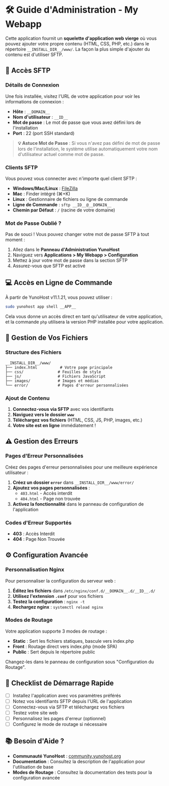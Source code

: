 # 🛠️ Guide d'Administration - My Webapp

Cette application fournit un **squelette d'application web vierge** où vous pouvez ajouter votre propre contenu (HTML, CSS, PHP, etc.) dans le répertoire `__INSTALL_DIR__/www/`. La façon la plus simple d'ajouter du contenu est d'utiliser SFTP.

## 🔐 Accès SFTP

### Détails de Connexion

Une fois installée, visitez l'URL de votre application pour voir les informations de connexion :

- **Hôte** : `__DOMAIN__`
- **Nom d'utilisateur** : `__ID__`
- **Mot de passe** : Le mot de passe que vous avez défini lors de l'installation
- **Port** : 22 (port SSH standard)

> **💡 Astuce Mot de Passe** : Si vous n'avez pas défini de mot de passe lors de l'installation, le système utilise automatiquement votre nom d'utilisateur actuel comme mot de passe.

### Clients SFTP

Vous pouvez vous connecter avec n'importe quel client SFTP :

- **Windows/Mac/Linux** : [FileZilla](https://filezilla-project.org/)
- **Mac** : Finder intégré (⌘+K)
- **Linux** : Gestionnaire de fichiers ou ligne de commande
- **Ligne de Commande** : `sftp __ID__@__DOMAIN__`
- **Chemin par Défaut** : `/` (racine de votre domaine)

### Mot de Passe Oublié ?

Pas de souci ! Vous pouvez changer votre mot de passe SFTP à tout moment :

1. Allez dans le **Panneau d'Administration YunoHost**
2. Naviguez vers **Applications > My Webapp > Configuration**
3. Mettez à jour votre mot de passe dans la section SFTP
4. Assurez-vous que SFTP est activé

## 💻 Accès en Ligne de Commande

À partir de YunoHost v11.1.21, vous pouvez utiliser :

```bash
sudo yunohost app shell __APP__
```

Cela vous donne un accès direct en tant qu'utilisateur de votre application, et la commande `php` utilisera la version PHP installée pour votre application.

## 📁 Gestion de Vos Fichiers

### Structure des Fichiers

```
__INSTALL_DIR__/www/
├── index.html          # Votre page principale
├── css/               # Feuilles de style
├── js/                # Fichiers JavaScript
├── images/            # Images et médias
└── error/             # Pages d'erreur personnalisées
```

### Ajout de Contenu

1. **Connectez-vous via SFTP** avec vos identifiants
2. **Naviguez vers le dossier `www`**
3. **Téléchargez vos fichiers** (HTML, CSS, JS, PHP, images, etc.)
4. **Votre site est en ligne** immédiatement !

## ⚠️ Gestion des Erreurs

### Pages d'Erreur Personnalisées

Créez des pages d'erreur personnalisées pour une meilleure expérience utilisateur :

1. **Créez un dossier `error`** dans `__INSTALL_DIR__/www/error/`
2. **Ajoutez vos pages personnalisées** :
   - `403.html` - Accès interdit
   - `404.html` - Page non trouvée
3. **Activez la fonctionnalité** dans le panneau de configuration de l'application

### Codes d'Erreur Supportés

- **403** : Accès Interdit
- **404** : Page Non Trouvée

## ⚙️ Configuration Avancée

### Personnalisation Nginx

Pour personnaliser la configuration du serveur web :

1. **Éditez les fichiers** dans `/etc/nginx/conf.d/__DOMAIN__.d/__ID__.d/`
2. **Utilisez l'extension `.conf`** pour vos fichiers
3. **Testez la configuration** : `nginx -t`
4. **Rechargez nginx** : `systemctl reload nginx`

### Modes de Routage

Votre application supporte 3 modes de routage :

- **Static** : Sert les fichiers statiques, bascule vers index.php
- **Front** : Routage direct vers index.php (mode SPA)
- **Public** : Sert depuis le répertoire public

Changez-les dans le panneau de configuration sous "Configuration du Routage".

## 🚀 Checklist de Démarrage Rapide

- [ ] Installez l'application avec vos paramètres préférés
- [ ] Notez vos identifiants SFTP depuis l'URL de l'application
- [ ] Connectez-vous via SFTP et téléchargez vos fichiers
- [ ] Testez votre site web
- [ ] Personnalisez les pages d'erreur (optionnel)
- [ ] Configurez le mode de routage si nécessaire

## 📚 Besoin d'Aide ?

- **Communauté YunoHost** : [community.yunohost.org](https://community.yunohost.org)
- **Documentation** : Consultez la description de l'application pour l'utilisation de base
- **Modes de Routage** : Consultez la documentation des tests pour la configuration avancée
